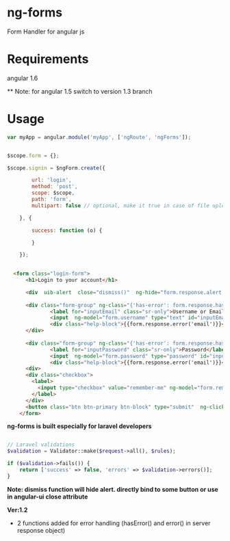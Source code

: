 # ng-forms
Form Handler for angular js

# Requirements

angular 1.6

** Note: for angular 1.5 switch to version 1.3 branch

# Usage

```javascript
var myApp = angular.module('myApp', ['ngRoute', 'ngForms']);
```

```javascript

$scope.form = {};

$scope.signin = $ngForm.create({

        url: 'login',
        method: 'post',
        scope: $scope, 
        path: 'form',
        multipart: false // optional, make it true in case of file upload

    }, {

        success: function (o) {

        }

    });
    

```

```html
  <form class="login-form">
      <h1>Login to your account</h1>

      <div  uib-alert  close="dismiss()"  ng-hide="form.response.alert.class == undefined" class="alert alert-{{form.response.alert.class}}">{{form.response.alert.text}}</div>
        
      <div class="form-group" ng-class="{'has-error': form.response.hasError('email')}">
              <label for="inputEmail" class="sr-only">Username or Email</label>
              <input  ng-model="form.username" type="text" id="inputEmail" class="form-control" placeholder="Username or Email" required autofocus>
              <div class="help-block">{{form.response.error('email')}}</div>
      </div>
      
      <div class="form-group" ng-class="{'has-error': form.response.hasError('email')}">
              <label for="inputPassword" class="sr-only">Password</label>
              <input  ng-model="form.password" type="password" id="inputPassword" class="form-control" placeholder="Password" required>
              <div class="help-block">{{form.response.error('email')}}</div>
      <div>
      <div class="checkbox">
        <label>
          <input type="checkbox" value="remember-me" ng-model="form.remember"> Remember me
        </label>
      </div>
      <button class="btn btn-primary btn-block" type="submit"  ng-click="signin.handle()">Sign in</button>
    </form>
```

**ng-forms is built especially for laravel developers**

```php

// Laravel validations
$validation = Validator::make($request->all(), $rules);

if ($validation->fails()) {
	return ['success' => false, 'errors' => $validation->errors()];
}
```

**Note: dismiss function will hide alert. directly bind to some button or use in angular-ui close attribute**

**Ver:1.2**
- 2 functions added for error handling (hasError() and error() in server response object)
